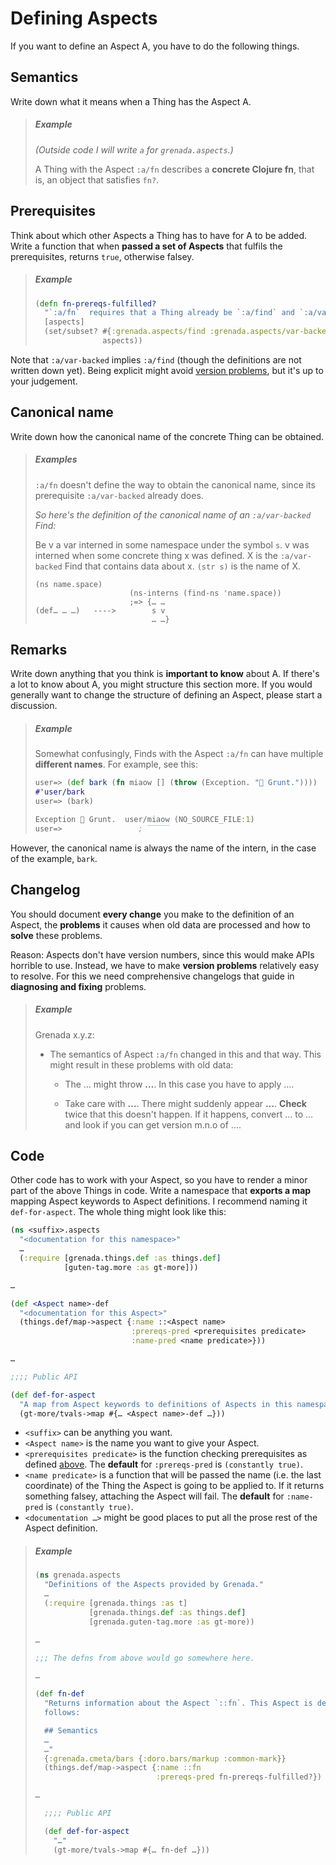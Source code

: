 # Defining Aspects

If you want to define an Aspect A, you have to do the following things.

## Semantics

Write down what it means when a Thing has the Aspect A.

> ##### Example
>
> *(Outside code I will write `a` for `grenada.aspects`.)*
>
> A Thing with the Aspect `:a/fn` describes a **concrete Clojure fn**, that is,
> an object that satisfies `fn?`.

## Prerequisites

Think about which other Aspects a Thing has to have for A to be added. Write a
function that when **passed a set of Aspects** that fulfils the prerequisites,
returns `true`, otherwise falsey.

> ##### Example
>
> ```clojure
> (defn fn-prereqs-fulfilled?
>   "`:a/fn`  requires that a Thing already be `:a/find` and `:a/var-backed`."
>   [aspects]
>   (set/subset? #{:grenada.aspects/find :grenada.aspects/var-backed}
>                aspects))
> ```

Note that `:a/var-backed` implies `:a/find` (though the definitions are not
written down yet). Being explicit might avoid [version problems](#changelog),
but it's up to your judgement.

## Canonical name

Write down how the canonical name of the concrete Thing can be obtained.

> ##### Examples
>
> `:a/fn` doesn't define the way to obtain the canonical name, since its
> prerequisite `:a/var-backed` already does.
>
> *So here's the definition of the canonical name of an `:a/var-backed` Find:*
>
> Be v a var interned in some namespace under the symbol `s`. v was interned
> when some concrete thing x was defined. X is the `:a/var-backed` Find that
> contains data about x. `(str s)` is the name of X.
>
> ```
> (ns name.space)
>                      (ns-interns (find-ns 'name.space))
>                      ;=> {… …
> (def… … …)   ---->        s v
>                           … …}
> ```

## Remarks

Write down anything that you think is **important to know** about A. If there's
a lot to know about A, you might structure this section more. If you would
generally want to change the structure of defining an Aspect, please start a
discussion.

> ##### Example
>
> Somewhat confusingly, Finds with the Aspect `:a/fn` can have multiple
> **different names**. For example, see this:
>
> ```clojure
> user=> (def bark (fn miaow [] (throw (Exception. "🐷 Grunt."))))
> #'user/bark
> user=> (bark)
>
> Exception 🐷 Grunt.  user/miaow (NO_SOURCE_FILE:1)
> user=>                 ; ‾‾‾‾‾
> ```

However, the canonical name is always the name of the intern, in the case of the
example, `bark`.

## Changelog

You should document **every change** you make to the definition of an Aspect,
the **problems** it causes when old data are processed and how to **solve**
these problems.

Reason: Aspects don't have version numbers, since this would make APIs horrible
to use. Instead, we have to make **version problems** relatively easy to
resolve. For this we need comprehensive changelogs that guide in **diagnosing
and fixing** problems.

> ##### Example
>
> Grenada x.y.z:
>
>  - The semantics of Aspect `:a/fn` changed in this and that way. This might
>    result in these problems with old data:
>
>     - The … might throw **…**. In this case you have to apply ….
>
>     - Take care with **…**. There might suddenly appear **…**. **Check** twice
>       that this doesn't happen. If it happens, convert … to … and look if you
>       can get version m.n.o of ….

## Code

Other code has to work with your Aspect, so you have to render a minor part of
the above Things in code. Write a namespace that **exports a map** mapping
Aspect keywords to Aspect definitions. I recommend naming it `def-for-aspect`.
The whole thing might look like this:

  ```clojure
  (ns <suffix>.aspects
    "<documentation for this namespace>"
    …
    (:require [grenada.things.def :as things.def]
              [guten-tag.more :as gt-more]))

  …

  (def <Aspect name>-def
    "<documentation for this Aspect>"
    (things.def/map->aspect {:name ::<Aspect name>
                             :prereqs-pred <prerequisites predicate>
                             :name-pred <name predicate>}))

  …

  ;;;; Public API

  (def def-for-aspect
    "A map from Aspect keywords to definitions of Aspects in this namespace."
    (gt-more/tvals->map #{… <Aspect name>-def …}))
  ```

 - `<suffix>` can be anything you want.
 - `<Aspect name>` is the name you want to give your Aspect.
 - `<prerequisites predicate>` is the function checking prerequisites as defined
   [above](#prerequisites). The **default** for `:prereqs-pred` is `(constantly
   true)`.
 - `<name predicate>` is a function that will be passed the name (i.e. the last
   coordinate) of the Thing the Aspect is going to be applied to. If it returns
   something falsey, attaching the Aspect will fail. The **default** for
   `:name-pred` is `(constantly true)`.
 - `<documentation …>` might be good places to put all the prose rest of the
   Aspect definition.

> ##### Example
>
> ```clojure
> (ns grenada.aspects
>   "Definitions of the Aspects provided by Grenada."
>   …
>   (:require [grenada.things :as t]
>             [grenada.things.def :as things.def]
>             [grenada.guten-tag.more :as gt-more))
>
> …
>
> ;;; The defns from above would go somewhere here.
>
> …
>
> (def fn-def
>   "Returns information about the Aspect `::fn`. This Aspect is defined as
>   follows:
>
>   ## Semantics
>   …
>   …"
>   {:grenada.cmeta/bars {:doro.bars/markup :common-mark}}
>   (things.def/map->aspect {:name ::fn
>                            :prereqs-pred fn-prereqs-fulfilled?})
>
> …
>
>   ;;;; Public API
>
>   (def def-for-aspect
>     "…"
>     (gt-more/tvals->map #{… fn-def …}))
> ```
